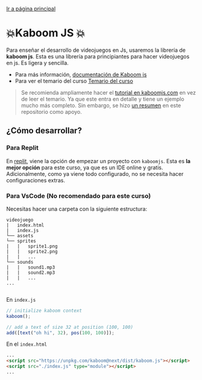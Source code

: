 [Ir a página principal][pagina_principal]

# 💥Kaboom JS 💥

Para enseñar el desarrollo de videojuegos en Js, usaremos la librería de **kaboom js**. Esta es una librería para principiantes para hacer videojuegos en js. Es ligera y sencilla.

- Para más información, [documentación de Kaboom js][kaboom.com]
- Para ver el temario del curso [Temario del curso](Temario.md)

> Se recomienda ampliamente hacer el [tutorial en kaboomjs.com][tutorial_kaboom] en vez de leer el temario. Ya que este entra en detalle y tiene un ejemplo mucho más completo. Sin embargo, se hizo [un resumen](Tutorial.md) en este repositorio como apoyo.

## **¿Cómo desarrollar?**

### Para Replit

En [replit](https://replit.com/), viene la opción de empezar un proyecto con `kaboomjs`. Esta es **la mejor opción** para este curso, ya que es un IDE online y gratis. Adicionalmente, como ya viene todo configurado, no se necesita hacer configuraciones extras.

### Para VsCode (No recomendado para este curso)

Necesitas hacer una carpeta con la siguiente estructura:

```
videojuego
|   index.html
|   index.js
└── assets
└── sprites
|   |   sprite1.png
|   |   sprite2.png
|   |   ...
└── sounds
|   |   sound1.mp3
|   |   sound2.mp3
|   |   ...
...


```

En `index.js`

```javascript
// initialize kaboom context
kaboom();

// add a text of size 32 at position (100, 100)
add([text("oh hi", 32), pos(100, 100)]);
```

En el `index.html`

```html
...
<script src="https://unpkg.com/kaboom@next/dist/kaboom.js"></script>
<script src="./index.js" type="module"></script>
...
```

[pagina_principal]: ../README.md
[kaboom.com]: kaboomjs.com
[tutorial_kaboom]: https://kaboomjs.com/doc/intro
